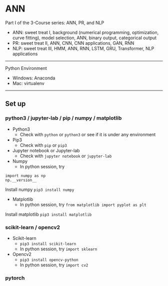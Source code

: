 # ANN

Part I of the 3-Course series: ANN, PR, and NLP
  * ANN: sweet treat I, background (numerical programming, optimization, curve fitting), model selection, ANN, binary output, categorical output
  * PR: sweet treat II, ANN, CNN, CNN applications, GAN, RNN
  * NLP: sweet treat III, HMM, ANN, RNN, LSTM, GRU, Transformer, NLP applications
  
---

Python Environment
* Windows: Anaconda
* Mac: virtualenv

---
## Set up
### python3 / jupyter-lab / pip / numpy / matplotlib
  * Python3
    * Check with ```python``` or ```python3``` or see if it is under any environment
  * Pip3
    * Check with ```pip``` or ```pip3```
  * Jupyter notebook or Jupyter-lab
    * Check with ```jupyter notebook``` or ```jupyter-lab```
  * Numpy
    * In python session, try
    
  ```
  import numpy as np
  np.__version__
  ```
  
  Install numpy
  ```pip3 install numpy``` 
 
  * Matplotlib
    * In python session, try ```from matplotlib import pyplot as plt```
  
  Install matplotlib
  ```pip3 install matplotlib```

### scikit-learn / opencv2
  * Scikit-learn
    * ```pip3 install scikit-learn```
    * In python session, try ```import sklearn```
  * Opencv2
    * ```pip3 install opencv-python```
    * In python session, try ```import cv2```

### pytorch
  
